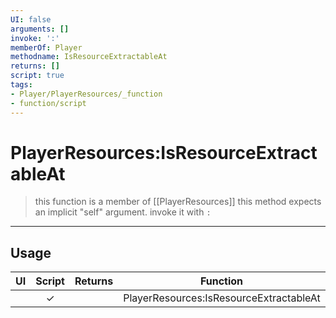 ```yaml
---
UI: false
arguments: []
invoke: ':'
memberOf: Player
methodname: IsResourceExtractableAt
returns: []
script: true
tags:
- Player/PlayerResources/_function
- function/script
---
```

# PlayerResources:IsResourceExtractableAt
> this function is a member of [[PlayerResources]]
> this method expects an implicit "self" argument. invoke it with `:`
-----
## Usage
|  UI | Script | Returns | Function | Arguments |
|:---:|:------:|-------:|:--------:|:---------|
| |✓||PlayerResources:IsResourceExtractableAt||
